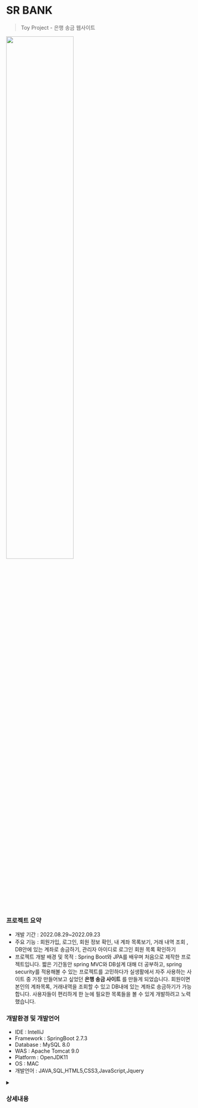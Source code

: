 # SR BANK
> Toy Project - 은행 송금 웹사이트

<img src="https://user-images.githubusercontent.com/67586183/216825121-a7b1c067-4d7a-4ff6-a460-c26a44b0fed0.png" width="60%" height="60%">

### 프로젝트 요약

- 개발 기간 : 2022.08.29~2022.09.23
- 주요 기능 : 회원가입, 로그인, 회원 정보 확인, 내 계좌 목록보기, 거래 내역 조회 , DB안에 있는 계좌로 송금하기, 관리자 아이디로 로그인  회원 목록 확인하기
- 프로젝트 개발 배경 및 목적 : Spring Boot와 JPA를 배우며 처음으로 제작한 프로젝트입니다. 짧은 기간동안 spring MVC와 DB설계 대해 더 공부하고, spring security를 적용해볼 수 있는 프로젝트를 고민하다가 실생활에서 자주 사용하는 사이트 중 가장 만들어보고 싶었던 **은행 송금 사이트** 를 만들게 되었습니다. 회원이면 본인의 계좌목록, 거래내역을 조회할 수 있고 DB내에 있는 계좌로 송금하기가 가능합니다. 사용자들이 편리하게 한 눈에 필요한 목록들을 볼 수 있게 개발하려고 노력했습니다.

### 개발환경 및 개발언어
- IDE : IntelliJ
- Framework : SpringBoot 2.7.3
- Database : MySQL 8.0
- WAS : Apache Tomcat 9.0
- Platform : OpenJDK11
- OS : MAC
- 개발언어 : JAVA,SQL,HTML5,CSS3,JavaScript,Jquery

<!-- ### ERD -->
<!-- <img src = "https://user-images.githubusercontent.com/67586183/216825189-6effec0a-8eb7-4762-bdd8-149e89a886e7.png" width="50%" height="50%"> -->

<details>
  <summary><h3><strong>상세내용</strong></h3></summary>
  
  <details>
    <summary>ERD</summary>
      <div markdown="1">
       　　<img src = "https://user-images.githubusercontent.com/67586183/219855602-d2d8a78d-3495-449e-972a-38df19616edb.png" width="50%" height="50%"> 
      </div>
  </details>  
  
  <details>
    <summary>회원가입</summary>
      <div markdown="1">
<!--        　　<img src = "https://user-images.githubusercontent.com/67586183/219855602-d2d8a78d-3495-449e-972a-38df19616edb.png" width="50%" height="50%">  -->
      </div>
  </details>  
  
</details>
